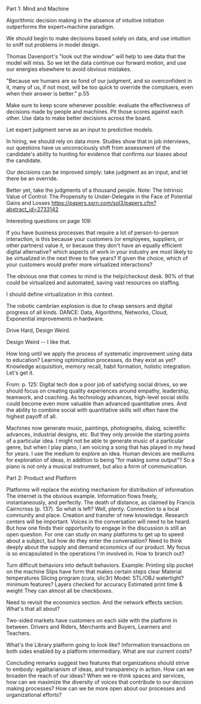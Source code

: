 Part 1: Mind and Machine

Algorithmic decision making in the absence of intuitive initiation outperforms the expert+machine paradigm.

We should begin to make decisions based solely on data, and use intuition to sniff out problems in model design.

Thomas Davenport's "look out the window" will help to see data that the model will miss. So we let the data continue our forward motion, and use our energies elsewhere to avoid obvious mistakes.

"Because we humans are so fond of our judgment, and so overconfident in it, many of us, if not most, will be too quick to override the comptuers, even when their answer is better." p.55

Make sure to keep score whenever possible: evaluate the effectiveness of decisions made by people and machines. Pit those scores against each other. Use data to make better decisions across the board.

Let expert judgment serve as an input to predictive models.

In hiring, we should rely on data more. Studies show that in job interviews, our questions have us unconsciously shift from assessment of the candidate's ability to hunting for evidence that confirms our biases about the candidate.

Our decisions can be improved simply: take judgment as an input, and let there be an override.

Better yet, take the judgments of a thousand people.
Note: The Intrinsic Value of Control: The Propensity to Under-Delegate in the Face of Potential Gains and Losses https://papers.ssrn.com/sol3/papers.cfm?abstract_id=2733142


Interesting questions on page 109:

If you have business processes that require a lot of person-to-person interaction, is this because your customers (or employees, suppliers, or other partners) value it, or because they don't have an equally efficient digital alternative?
which aspects of work in your industry are most likely to be virtualized in the next three to five years? If given the choice, which of your customers would prefer more virtualized interactions?

The obvious one that comes to mind is the help/checkout desk. 90% of that could be virtualized and automated, saving vast resources on staffing.

I should define virtualization in this context.

The robotic cambrian explosion is due to cheap sensors and digital progress of all kinds. DANCE: Data, Algorithms, Networks, Cloud, Exponential improvements in hardware.

Drive Hard, Design Weird.

Design Weird -- I like that.

How long until we apply the process of systematic improvement using data to education? Learning optimization processes, do they exist as yet? 
Knowledge acquisition, memory recall, habit formation, holistic integration. Let's get it.

From: p. 125:
Digital tech doe a poor job of satisfying social drives, so we should focus on creating quality experiences around empathy, leadership, teamwork, and coaching.
As technology advances, high-level social skills could become even more valuable than advanced quantitative ones. And the ability to combine social with quantitative skills will often have the highest payoff of all.

Machines now generate music, paintings, photographs, dialog, scientific advances, industrial designs, etc. But they only provide the starting points of a particular idea.
I might not be able to generate music of a particular genre, but when I play piano, I am voicing a song that has played in my head for years. I use the medium to explore an idea.
Human devices are mediums for exploration of ideas, in addition to being "for making some output"? So a piano is not only a musical instrument, but also a form of communication.

Part 2: Product and Platform

Platforms will replace the existing mechanism for distribution of information. The internet is the obvious example. Information flows freely, instantaneously, and perfectly. The death of distance, as claimed by Francis Cairncross (p. 137).
So what is left? Well, plenty. Connection to a local community and place. Creation and transfer of new knowledge. Research centers will be important. Voices in the conversation will need to be heard.
But how one finds their opportunity to engage in the discussion is still an open question. For one can study on many platforms to get up to speed about a subject, but how do they enter the conversation?
Need to think deeply about the supply and demand economics of our product. My focus is so encapsulated in the operations I'm involved in. How to branch out?

Turn difficult behaviors into default behaviors. Example:
	Printing slip pocket on the machine	
	Slips have form that makes certain steps clear
	Material temperatures
	Slicing program (cura, slic3r)
	Model: STL/OBJ watertight? minimum features?
	Layers checked for accuracy
	Estimated print time & weight
They can almost all be checkboxes.

Need to revisit the economics section.
And the network effects section. What's that all about? 

Two-sided markets have customers on each side with the platform in between. Drivers and Riders, Merchants and Buyers, Learners and Teachers.

What's the Library platform going to look like? Information transactions on both sides enabled by a platform intermediary. What are our current costs?


Concluding remarks suggest two features that organizations should strive to embody: egalitarianism of ideas, and transparency in action. 
	How can we broaden the reach of our ideas? When we re-think spaces and services, how can we maximize the diversity of voices that contribute to our decision making processes?
	How can we be more open about our processes and organizational efforts? 